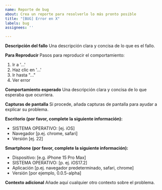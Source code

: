 ```yaml
---
name: Reporte de bug
about: Crea un reporte para resolverlo lo más pronto posible
title: "[BUG] Error en X"
labels: bug
assignees: ''

---
```


**Descripción del fallo**
Una descripción clara y concisa de lo que es el fallo.

**Para Reproducir**
Pasos para reproducir el comportamiento:
1. Ir a '...'
2. Haz clic en '...'
3. Ir hasta "..."
4. Ver error

**Comportamiento esperado**
Una descripción clara y concisa de lo que esperaba que ocurriera.

**Capturas de pantalla**
Si procede, añada capturas de pantalla para ayudar a explicar su problema.

**Escritorio (por favor, complete la siguiente información):**
 - SISTEMA OPERATIVO: [ej. iOS]
 - Navegador [p.ej. chrome, safari]
 - Versión [ej. 22]

**Smartphone (por favor, complete la siguiente información):**
 - Dispositivo: [e.g. iPhone 15 Pro Max]
 - SISTEMA OPERATIVO: [p. ej. iOS17.2]
 - Aplicación [p.ej. navegador predeterminado, safari, chrome]
 - Versión [por ejemplo, 0.0.5-alpha]

**Contexto adicional**
Añade aquí cualquier otro contexto sobre el problema.
